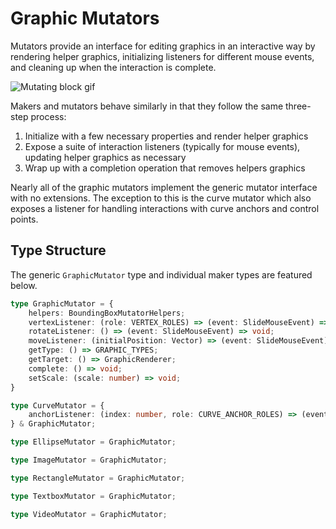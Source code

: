 # Graphic Mutators

Mutators provide an interface for editing graphics in an interactive way by rendering helper graphics, initializing listeners for different mouse events, and cleaning up when the interaction is complete.

![Mutating block gif](https://media.giphy.com/media/ffd0F6WNcRJMQ/giphy.gif)

Makers and mutators behave similarly in that they follow the same three-step process:
1. Initialize with a few necessary properties and render helper graphics
2. Expose a suite of interaction listeners (typically for mouse events), updating helper graphics as necessary
3. Wrap up with a completion operation that removes helpers graphics

Nearly all of the graphic mutators implement the generic mutator interface with no extensions. The exception to this is the curve mutator which also exposes a listener for handling interactions with curve anchors and control points.

## Type Structure
The generic `GraphicMutator` type and individual maker types are featured below.
```ts
type GraphicMutator = {
    helpers: BoundingBoxMutatorHelpers;
    vertexListener: (role: VERTEX_ROLES) => (event: SlideMouseEvent) => void;
    rotateListener: () => (event: SlideMouseEvent) => void;
    moveListener: (initialPosition: Vector) => (event: SlideMouseEvent) => void;
    getType: () => GRAPHIC_TYPES;
    getTarget: () => GraphicRenderer;
    complete: () => void;
    setScale: (scale: number) => void;
}

type CurveMutator = {
    anchorListener: (index: number, role: CURVE_ANCHOR_ROLES) => (event: SlideMouseEvent) => void;
} & GraphicMutator;

type EllipseMutator = GraphicMutator;

type ImageMutator = GraphicMutator;

type RectangleMutator = GraphicMutator;

type TextboxMutator = GraphicMutator;

type VideoMutator = GraphicMutator;
```
